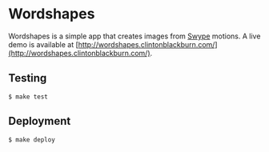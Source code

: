Wordshapes
==========

Wordshapes is a simple app that creates images from [Swype](http://www.swype.com/) motions. A live demo is available at
[http://wordshapes.clintonblackburn.com/](http://wordshapes.clintonblackburn.com/).

Testing
-------
    $ make test

Deployment
----------
    $ make deploy
